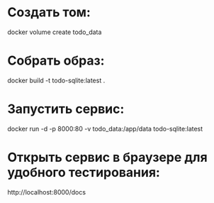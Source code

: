 # Создать том:
docker volume create todo_data

# Собрать образ:
docker build -t todo-sqlite:latest .

# Запустить сервис:
docker run -d -p 8000:80 -v todo_data:/app/data todo-sqlite:latest

# Открыть сервис в браузере для удобного тестирования:
http://localhost:8000/docs